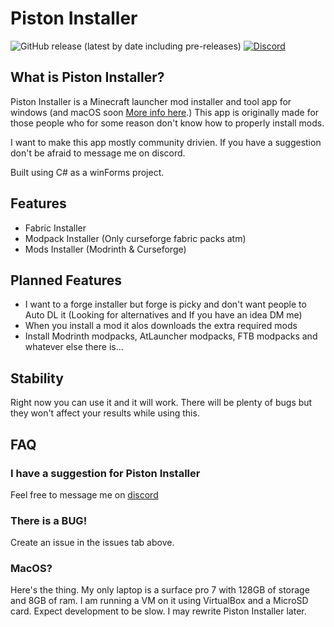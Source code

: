 # Piston Installer

![GitHub release (latest by date including pre-releases)](https://img.shields.io/github/v/release/Eatham532/Piston-Installer?include_prereleases&logo=GitHub&style=flat-square) 
[![Discord](https://img.shields.io/discord/981457221038796830?logo=Discord&style=flat-square)](https://discord.gg/mgP9H568U5)


## What is Piston Installer?

Piston Installer is a Minecraft launcher mod installer and tool app for windows (and macOS soon [More info here](https://github.com/Eatham532/Piston-Installer#macos).)
This app is originally made for those people who for some reason don't know how to properly install mods. 

I want to make this app mostly community drivien. If you have a suggestion don't be afraid to message me on discord. 

Built using C# as a winForms project.


## Features
- Fabric Installer
- Modpack Installer (Only curseforge fabric packs atm)
- Mods Installer (Modrinth & Curseforge)

## Planned Features
- I want to a forge installer but forge is picky and don't want people to Auto DL it (Looking for alternatives and If you have an idea DM me)
- When you install a mod it alos downloads the extra required mods
- Install Modrinth modpacks, AtLauncher modpacks, FTB modpacks and whatever else there is...

## Stability
Right now you can use it and it will work. There will be plenty of bugs but they won't affect your results while using this.

## FAQ

### I have a suggestion for Piston Installer

Feel free to message me on [discord](https://discord.gg/efQhsySt8m)


### There is  a BUG!

Create an issue in the issues tab above.


### MacOS?

Here's the thing. My only laptop is a surface pro 7 with 128GB of storage and 8GB of ram. I am running a VM on it using VirtualBox and a MicroSD card. Expect development to be slow. I may rewrite Piston Installer later.

